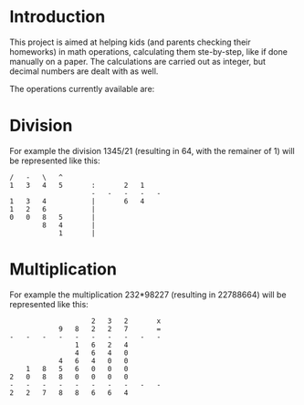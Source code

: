 # Introduction

This project is aimed at helping kids (and parents checking their homeworks) in math operations, calculating them ste-by-step, like if done manually on a paper.
The calculations are carried out as integer, but decimal numbers are dealt with as well.

The operations currently available are:

# Division
For example the division 1345/21 (resulting in 64, with the remainer of 1) will be represented like this:
```
/	-	\	^	 	 	 	 	 	
1	3	4	5	 	:	 	2	1	
 	 	 	 	 	-	-	-	-	-
1	3	4	 	 	|	 	6	4	
1	2	6	 	 	|	 	 	 	
0	0	8	5	 	|	 	 	 	
 	 	8	4	 	|	 	 	 	
 	 	 	1	 	|	 	 	
```

# Multiplication
For example the multiplication 232*98227 (resulting in 22788664) will be represented like this:
```
 	 	 	 	 	2	3	2	 	x	
 	 	 	9	8	2	2	7	 	=	
-	-	-	-	-	-	-	-	-	-	
 	 	 	 	1	6	2	4	 		
 	 	 	 	4	6	4	0	 	 	
 	 	 	4	6	4	0	0	 	 	
 	1	8	5	6	0	0	0	 	 	
2	0	8	8	0	0	0	0	 	 	
-	-	-	-	-	-	-	-	-	-	
2	2	7	8	8	6	6	4
```
